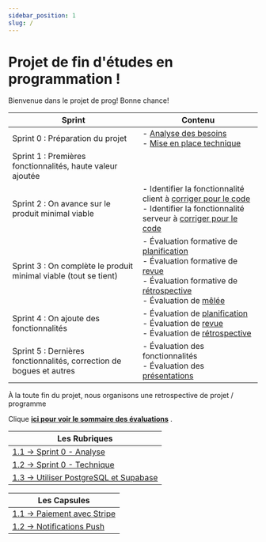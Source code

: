```yaml
---
sidebar_position: 1
slug: /
---
```


# Projet de fin d'études en programmation !


Bienvenue dans le projet de prog! Bonne chance!


| **Sprint**                                                           | Contenu                                                                                                                                                                                                                                                                        |
|----------------------------------------------------------------------|--------------------------------------------------------------------------------------------------------------------------------------------------------------------------------------------------------------------------------------------------------------------------------|
| Sprint 0 : Préparation du projet                                     | - [Analyse des besoins](rubriques/sprint0-analyse) <br/> - [Mise en place technique](rubriques/sprint0-technique)                                                                                                                                                              |
| Sprint 1 : Premières fonctionnalités, haute valeur ajoutée           | 
| Sprint 2 : On avance sur le produit minimal viable                   | - Identifier la fonctionnalité client à [corriger pour le code](rubriques/evaluation-code-client) <br />- Identifier la fonctionnalité serveur à [corriger pour le code](rubriques/evaluation-code-serveur)                                                                    |
| Sprint 3 : On complète le produit minimal viable (tout se tient)     | - Évaluation formative de [planification](rubriques/evaluation-planif) <br/>- Évaluation formative de [revue](rubriques/evaluation-revue)<br/>- Évaluation formative de [rétrospective](rubriques/evaluation-retro)  <br />- Évaluation de [mêlée](rubriques/evaluation-melee) 
| Sprint 4 : On ajoute des fonctionnalités                             | - Évaluation de [planification](rubriques/evaluation-planif) <br/>- Évaluation de [revue](rubriques/evaluation-revue)<br />- Évaluation de [rétrospective](rubriques/evaluation-retro)                                                                                         |
| Sprint 5 : Dernières fonctionnalités, correction de bogues et autres | - Évaluation des fonctionnalités <br />- Évaluation des [présentations](rubriques/evaluation-presentation)                                                                                                                                                                                                            |                                                                                                                                                                             

À la toute fin du projet, nous organisons une retrospective de projet / programme

Clique **[ici pour voir le sommaire des évaluations](rubriques/evaluation-sommaire)** .

<Row>

<Column>


| **Les Rubriques**                                      |
| ----------------------------------------------------- |
| [1.1 → Sprint 0 - Analyse](rubriques/sprint0-analyse)      |
| [1.2 → Sprint 0 - Technique](rubriques/sprint0-technique)   |
| [1.3 → Utiliser PostgreSQL et Supabase](rubriques/supabase)   |

</Column>


<Column>



| **Les Capsules**                                      |
| ----------------------------------------------------- |
| [1.1 → Paiement avec Stripe](capsules-courantes/paiement)      |
| [1.2 → Notifications Push](capsules-courantes/notifications)   |

</Column>

</Row>

